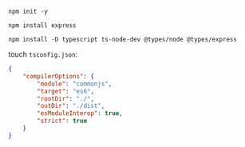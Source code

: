 
`npm init -y`

`npm install express`

`npm install -D typescript ts-node-dev @types/node @types/express`

touch `tsconfig.json`:
```json
{
    "compilerOptions": {
        "module": "commonjs",
        "target": "es6",
        "rootDir": "./",
        "outDir": "./dist",
        "esModuleInterop": true,
        "strict": true
    }
}
```
